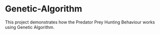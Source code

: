 # Genetic-Algorithm
This project demonstrates how the Predator Prey Hunting Behaviour works using Genetic Algorithm.
